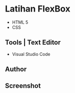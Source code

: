# Latihan FlexBox
- HTML 5
- CSS

## Tools | Text Editor
- Visual Studio Code

## Author

## Screenshot
